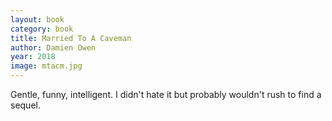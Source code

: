 ```yaml
---
layout: book
category: book
title: Married To A Caveman
author: Damien Owen
year: 2018
image: mtacm.jpg
---
```

Gentle, funny, intelligent.  I didn't hate it but probably wouldn't rush to find a sequel.

